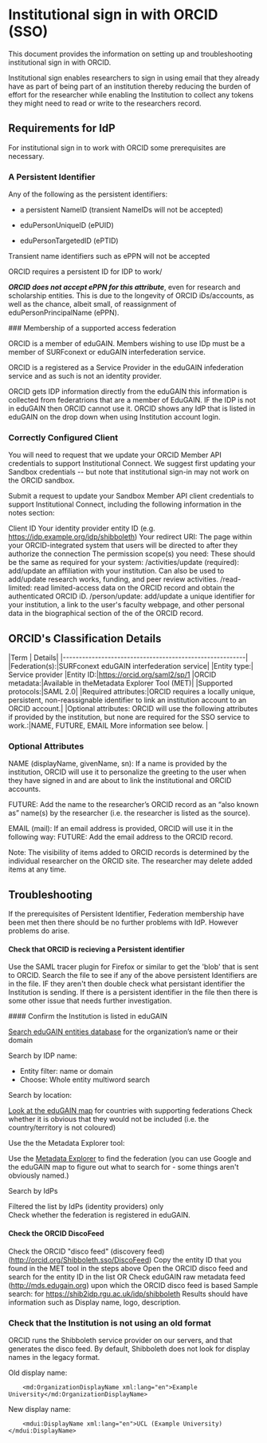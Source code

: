 # Institutional sign in with ORCID (SSO)

This document provides the information on setting up and troubleshooting institutional sign in with ORCID.

Institutional sign enables researchers to sign in using email that they already have as part of being part of an institution thereby reducing the burden of effort for the researcher while enabling the Institution to collect any tokens they might need to read or write to the researchers record.


## Requirements for IdP

For institutional sign in to work with ORCID some prerequisites are necessary.

 ### A Persistent Identifier

Any of the following as the persistent identifiers:

* a persistent NameID (transient NameIDs will not be accepted)

* eduPersonUniqueID (ePUID)

* eduPersonTargetedID (ePTID)

Transient name identifiers such as ePPN will not be accepted

ORCID requires a persistent ID for IDP to work/

***ORCID does not accept ePPN for this attribute***, even for research and scholarship entities. This is due to the longevity of ORCID iDs/accounts, as well as the chance, albeit small, of reassignment of eduPersonPrincipalName (ePPN).

### Membership of a supported access federation

ORCID is a member of eduGAIN. Members wishing to use IDp must be a member of SURFconext or eduGAIN interfederation service.

ORCID is a registered as a Service Provider in the eduGAIN infederation service and as such is not an identity provider.

ORCID gets IDP information directly from the eduGAIN this information is collected from federatrions that are a member of EduGAIN. IF the IDP is not in eduGAIN then ORCID cannot use it. ORCID shows any IdP that is listed in eduGAIN on the drop down when using Institution account login.

### Correctly Configured Client

You will need to request that we update your ORCID Member API credentials to support Institutional Connect. We suggest first updating your Sandbox credentials -- but note that institutional sign-in may not work on the ORCID sandbox.

Submit a request to update your Sandbox Member API client credentials to support Institutional Connect, including the following information in the notes section:

Client ID
Your identity provider entity ID (e.g. https://idp.example.org/idp/shibboleth)
Your redirect URI: The page within your ORCID-integrated system that users will be directed to after they authorize the connection
The permission scope(s) you need: These should be the same as required for your system:
/activities/update (required): add/update an affiliation with your institution. Can also be used to add/update research works, funding, and peer review activities.
/read-limited: read limited-access data on the ORCID record and obtain the authenticated ORCID iD.
/person/update: add/update a unique identifier for your institution, a link to the user's faculty webpage, and other personal data in the biographical section of the of the ORCID record.

## ORCID's  Classification Details

|Term | Details|
|---------------------------------------------------------|
|Federation(s):|SURFconext eduGAIN interfederation service|
|Entity type:| Service provider
|Entity ID:|https://orcid.org/saml2/sp/1
|ORCID metadata:|Available in theMetadata Explorer Tool (MET)|
|Supported protocols:|SAML 2.0|
|Required attributes:|ORCID requires a locally unique, persistent, non-reassignable identifier to link an institution account to an ORCID account.|
|Optional attributes: ORCID will use the following attributes if provided by the institution, but none are required for the SSO service to work.:|NAME, FUTURE, EMAIL More information see below. |


### Optional Attributes
NAME (displayName, givenName, sn): If a name is provided by the institution, ORCID will use it to
personalize the greeting to the user when they have signed in and are about to link the institutional and ORCID accounts.

FUTURE: Add the name to the researcher’s ORCID record as an “also known as” name(s) by the researcher (i.e. the researcher is listed as the source).

EMAIL (mail): If an email address is provided, ORCID will use it in the following way:
FUTURE: Add the email address to the ORCID record.

Note: The visibility of items added to ORCID records is determined by the individual researcher on the ORCID site. The researcher may delete added items at any time.

## Troubleshooting

If the prerequisites of Persistent Identifier, Federation membership have been met then there should be no further problems with IdP.  However problems do arise.

#### Check that ORCID is recieving a Persistent identifier
Use the SAML tracer plugin for Firefox or similar to get the 'blob' that is sent to ORCID. Search the file to see if any of the above persistent Identifiers are in the file. IF they aren't then double check what persistant identifier the Institution is sending. If there is a persistent identifier in the file then there is some other issue that needs further investigation.


#### Confirm the Institution is listed in eduGAIN

 [Search eduGAIN entities database](https://technical.edugain.org/entities) for the organization’s name or their domain

 Search by IDP name:

* Entity filter: name or domain
* Choose: Whole entity multiword search


Search by location:

[Look at the eduGAIN map](https://technical.edugain.org/status.php) for countries with supporting federations
Check whether it is obvious that they would not be included (i.e. the country/territory is not coloured)

Use the the Metadata Explorer tool:

Use the [Metadata Explorer](https://met.refeds.org/) to find the federation (you can use Google and the eduGAIN map to figure out what to search for - some things aren't obviously named.)

Search by IdPs

Filtered the list by IdPs (identity providers) only   
Check whether the federation is registered in eduGAIN.

#### Check the ORCID DiscoFeed

Check the ORCID "disco feed" (discovery feed) (http://orcid.org/Shibboleth.sso/DiscoFeed)
Copy the entity ID that you found in the MET tool in the steps above
Open the ORCID disco feed and search for the entity ID in the list
OR Check eduGAIN raw metadata feed (http://mds.edugain.org) upon which the ORCID disco feed is based
Sample search: for https://shib2idp.rgu.ac.uk/idp/shibboleth
Results should have information such as Display name, logo, description.


### Check that the Institution is not using an old format

ORCID runs the Shibboleth service provider on our servers, and that generates the disco feed.  By default, Shibboleth does not look for display names in the legacy format.


Old display name:

		<md:OrganizationDisplayName xml:lang="en">Example University</md:OrganizationDisplayName>

New display name:

		<mdui:DisplayName xml:lang="en">UCL (Example University)</mdui:DisplayName>
